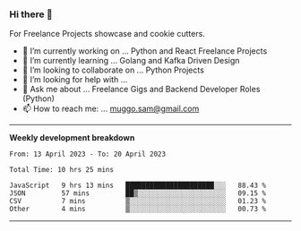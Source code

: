 ### Hi there 👋 



For Freelance Projects showcase and cookie cutters.

- 🔭 I’m currently working on ... Python and React Freelance Projects
- 🌱 I’m currently learning ... Golang and Kafka Driven Design
- 👯 I’m looking to collaborate on ... Python Projects
- 🤔 I’m looking for help with ...
- 💬 Ask me about ... Freelance Gigs and Backend Developer Roles (Python)
- 📫 How to reach me: ... muggo.sam@gmail.com
---------
**Weekly development breakdown**
<!--START_SECTION:waka-->

```text
From: 13 April 2023 - To: 20 April 2023

Total Time: 10 hrs 25 mins

JavaScript   9 hrs 13 mins   ██████████████████████░░░   88.43 %
JSON         57 mins         ██▒░░░░░░░░░░░░░░░░░░░░░░   09.15 %
CSV          7 mins          ▒░░░░░░░░░░░░░░░░░░░░░░░░   01.23 %
Other        4 mins          ▒░░░░░░░░░░░░░░░░░░░░░░░░   00.73 %
```

<!--END_SECTION:waka-->

----------


